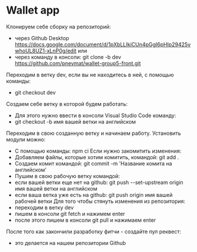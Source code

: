 # Wallet app

Клонируем себе сборку на репозиторий:
 * через Github Desktop https://docs.google.com/document/d/1pXbLLIkiCUn4pGgI6pHlp29425vwhoUL8UZ1-xLnP0g/edit или
 * через команду в консоли: git clone -b dev https://github.com/pnevmat/wallet-group5-front.git

Переходим в ветку dev, если вы не находитесь в ней, с помощью команды:
 * git checkout dev

Создаем себе ветку в которой будем работать:
 * Для этого нужно ввести в консоли Visual Studio Code команду:
 * git checkout -b имя вашей ветки на английском

Переходим в свою созданную ветку и начинаем работу.
Установить модули можно:
* С помощью команды: npm ci
Если нужно закомитить изменения:
 * Добавляем файлы, которые хотим комитить, командой: git add .
 * Создаем комит командой: git commit -m 'Название комита на английском'
 * Пушим в свою рабочую ветку командой:
 * если вашей ветки еще нет на github: git push --set-upstream origin имя вашей ветки на английском
 * если ваша ветка уже есть на github: git push origin имя вашей рабочей ветки
Для того чтобы стянуть изменения из репозитория:
 * переходим в ветку dev
 * пишем в консоли git fetch и нажимем enter
 * после этого пишем в консоли git pull и нажимаем enter

После того как закончили разработку фитчи - создайте пул реквест:
 * это делается на нашем репозитории Github
